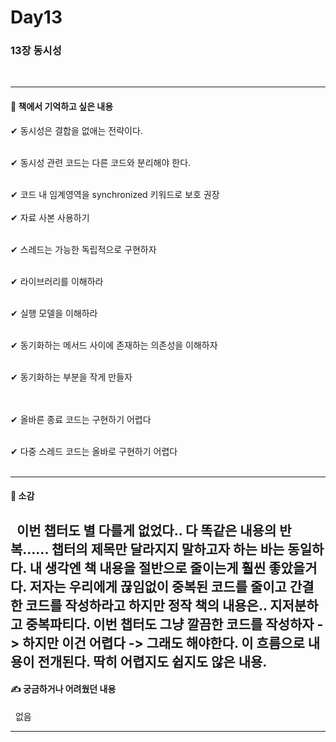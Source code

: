 # Day13

### 13장 동시성

<br/>

---

#### 📖 책에서 기억하고 싶은 내용 
✔ 동시성은 결합을 없애는 전략이다. 
</br></br>

✔ 동시성 관련 코드는 다른 코드와 분리해야 한다. 
</br></br>

✔ 코드 내 임계영역을 synchronized 키워드로 보호 권장 
<br/><br/>
✔ 자료 사본 사용하기 
<br/></br>

✔ 스레드는 가능한 독립적으로 구현하자 
<br/></br>

✔ 라이브러리를 이해하라 
<br/></br>

✔ 실행 모델을 이해하라 
<br/></br>

✔ 동기화하는 메서드 사이에 존재하는 의존성을 이해하자 
<br/></br>

✔ 동기화하는 부분을 작게 만들자  
<br/></br>

✔ 올바른 종료 코드는 구현하기 어렵다 
<br/></br>

✔ 다중 스레드 코드는 올바로 구현하기 어렵다 
<br/></br>





---

#### 📖 소감 

&nbsp; 이번 챕터도 별 다를게 없었다.. 다 똑같은 내용의 반복...... 챕터의 제목만 달라지지 말하고자 하는 바는 동일하다. 내 생각엔 책 내용을 절반으로 줄이는게 훨씬 좋았을거다. 저자는 우리에게 끊임없이 
중복된 코드를 줄이고 간결한 코드를 작성하라고 하지만 정작 책의 내용은.. 지저분하고 중복파티다. 이번 챕터도 그냥 깔끔한 코드를 작성하자 -> 하지만 이건 어렵다 -> 그래도 해야한다. 
이 흐름으로 내용이 전개된다. 딱히 어렵지도 쉽지도 않은 내용. 
---

#### ✍ 궁금하거나 어려웠던 내용
&nbsp; 없음


---

